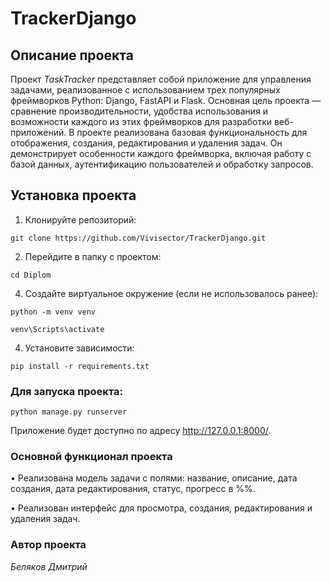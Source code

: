# TrackerDjango
## Описание проекта
Проект *TaskTracker* представляет собой приложение для управления задачами, реализованное с использованием трех популярных фреймворков Python: Django, FastAPI и Flask. Основная цель проекта — сравнение производительности, удобства использования и возможности каждого из этих фреймворков для разработки веб-приложений.
В проекте реализована базовая функциональность для отображения, создания, редактирования и удаления задач. Он демонстрирует особенности каждого фреймворка, включая работу с базой данных, аутентификацию пользователей и обработку запросов.

## Установка проекта
1.	Клонируйте репозиторий:

`git clone https://github.com/Vivisector/TrackerDjango.git`

2.	Перейдите в папку с проектом:

`cd Diplom`

4. Создайте виртуальное окружение (если не использовалось ранее):

`python -m venv venv`

`venv\Scripts\activate`

4.	Установите зависимости:

`pip install -r requirements.txt`

### Для запуска проекта:
`python manage.py runserver`

Приложение будет доступно по адресу http://127.0.0.1:8000/.

### Основной функционал проекта

•	Реализована модель задачи с полями: название, описание, дата создания, дата редактирования, статус, прогресс в %%.

•	Реализован интерфейс для просмотра, создания, редактирования и удаления задач.

### Автор проекта
*Беляков Дмитрий*

